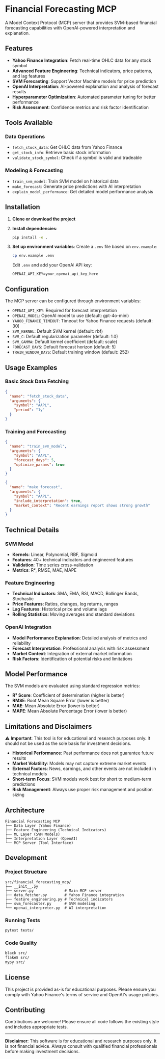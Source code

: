 # Financial Forecasting MCP

A Model Context Protocol (MCP) server that provides SVM-based financial forecasting capabilities with OpenAI-powered interpretation and explanation.

## Features

- **Yahoo Finance Integration**: Fetch real-time OHLC data for any stock symbol
- **Advanced Feature Engineering**: Technical indicators, price patterns, and lag features
- **SVM Forecasting**: Support Vector Machine models for price prediction
- **OpenAI Interpretation**: AI-powered explanation and analysis of forecast results
- **Hyperparameter Optimization**: Automated parameter tuning for better performance
- **Risk Assessment**: Confidence metrics and risk factor identification

## Tools Available

### Data Operations
- `fetch_stock_data`: Get OHLC data from Yahoo Finance
- `get_stock_info`: Retrieve basic stock information
- `validate_stock_symbol`: Check if a symbol is valid and tradeable

### Modeling & Forecasting
- `train_svm_model`: Train SVM model on historical data
- `make_forecast`: Generate price predictions with AI interpretation
- `explain_model_performance`: Get detailed model performance analysis

## Installation

1. **Clone or download the project**

2. **Install dependencies**:
   ```bash
   pip install -e .
   ```

3. **Set up environment variables**:
   Create a `.env` file based on `env.example`:
   ```bash
   cp env.example .env
   ```
   
   Edit `.env` and add your OpenAI API key:
   ```
   OPENAI_API_KEY=your_openai_api_key_here
   ```

## Configuration

The MCP server can be configured through environment variables:

- `OPENAI_API_KEY`: Required for forecast interpretation
- `OPENAI_MODEL`: OpenAI model to use (default: gpt-4o-mini)
- `YAHOO_FINANCE_TIMEOUT`: Timeout for Yahoo Finance requests (default: 30)
- `SVM_KERNEL`: Default SVM kernel (default: rbf)
- `SVM_C`: Default regularization parameter (default: 1.0)
- `SVM_GAMMA`: Default kernel coefficient (default: scale)
- `FORECAST_DAYS`: Default forecast horizon (default: 5)
- `TRAIN_WINDOW_DAYS`: Default training window (default: 252)

## Usage Examples

### Basic Stock Data Fetching
```json
{
  "name": "fetch_stock_data",
  "arguments": {
    "symbol": "AAPL",
    "period": "1y"
  }
}
```

### Training and Forecasting
```json
{
  "name": "train_svm_model",
  "arguments": {
    "symbol": "AAPL",
    "forecast_days": 5,
    "optimize_params": true
  }
}
```

```json
{
  "name": "make_forecast",
  "arguments": {
    "symbol": "AAPL",
    "include_interpretation": true,
    "market_context": "Recent earnings report shows strong growth"
  }
}
```

## Technical Details

### SVM Model
- **Kernels**: Linear, Polynomial, RBF, Sigmoid
- **Features**: 40+ technical indicators and engineered features
- **Validation**: Time series cross-validation
- **Metrics**: R², RMSE, MAE, MAPE

### Feature Engineering
- **Technical Indicators**: SMA, EMA, RSI, MACD, Bollinger Bands, Stochastic
- **Price Features**: Ratios, changes, log returns, ranges
- **Lag Features**: Historical price and volume lags
- **Rolling Statistics**: Moving averages and standard deviations

### OpenAI Integration
- **Model Performance Explanation**: Detailed analysis of metrics and reliability
- **Forecast Interpretation**: Professional analysis with risk assessment
- **Market Context**: Integration of external market information
- **Risk Factors**: Identification of potential risks and limitations

## Model Performance

The SVM models are evaluated using standard regression metrics:

- **R² Score**: Coefficient of determination (higher is better)
- **RMSE**: Root Mean Square Error (lower is better)
- **MAE**: Mean Absolute Error (lower is better)
- **MAPE**: Mean Absolute Percentage Error (lower is better)

## Limitations and Disclaimers

⚠️ **Important**: This tool is for educational and research purposes only. It should not be used as the sole basis for investment decisions.

- **Historical Performance**: Past performance does not guarantee future results
- **Market Volatility**: Models may not capture extreme market events
- **External Factors**: News, earnings, and other events are not included in technical models
- **Short-term Focus**: SVM models work best for short to medium-term predictions
- **Risk Management**: Always use proper risk management and position sizing

## Architecture

```
Financial Forecasting MCP
├── Data Layer (Yahoo Finance)
├── Feature Engineering (Technical Indicators)
├── ML Layer (SVM Models)
├── Interpretation Layer (OpenAI)
└── MCP Server (Tool Interface)
```

## Development

### Project Structure
```
src/financial_forecasting_mcp/
├── __init__.py
├── server.py              # Main MCP server
├── data_fetcher.py        # Yahoo Finance integration
├── feature_engineering.py # Technical indicators
├── svm_forecaster.py      # SVM modeling
└── openai_interpreter.py  # AI interpretation
```

### Running Tests
```bash
pytest tests/
```

### Code Quality
```bash
black src/
flake8 src/
mypy src/
```

## License

This project is provided as-is for educational purposes. Please ensure you comply with Yahoo Finance's terms of service and OpenAI's usage policies.

## Contributing

Contributions are welcome! Please ensure all code follows the existing style and includes appropriate tests.

---

**Disclaimer**: This software is for educational and research purposes only. It is not financial advice. Always consult with qualified financial professionals before making investment decisions.